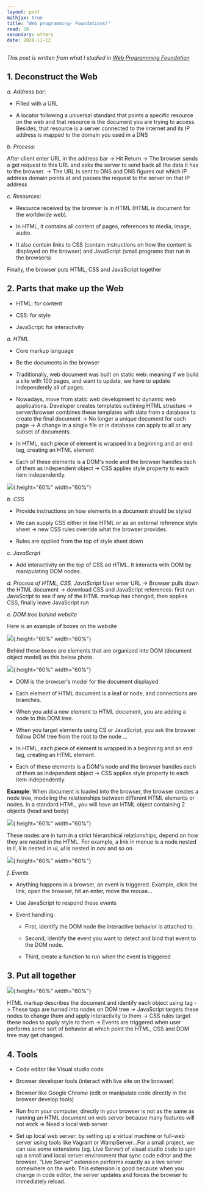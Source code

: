 ```yaml
---
layout: post
mathjax: true
title: "Web programming- Foundations!"
read: 20
secondary: others
date: 2020-11-12
---
```


*This post is written from what I studied in [Web Programming Foundation](https://www.linkedin.com/learning/web-programming-foundations/welcome?u=2127121)*

## 1. Deconstruct the Web

*a. Address bar*:
+ Filled with a URL
  
+ A locator following a universal standard that points a specific resource on the web and that resource is the document you are trying to access. Besides, that resource is a server connected to the internet and its IP address is mapped to the domain you used in a DNS 
  
*b. Process:*

After client enter URL in the address bar -> Hit Return -> The browser sends a get request to this URL and asks the server to send back all the data it has to the browser. -> The URL is sent to DNS and DNS figures out which IP address domain points at and passes the request to the server on that IP address

*c. Resources:*
+ Resource received by the browser is in HTML (HTML is document for the worldwide web).
  
+ In HTML, it contains all content of pages, references to media, image, audio.
  
+ It also contain links to CSS (contain instructions on how the content is displayed on the browser) and JavaScript (small programs that run in the browsers)

Finally, the browser puts HTML, CSS and JavaScript together

## 2. Parts that make up the Web
- HTML: for content
  
- CSS: for style
  
- JavaScript: for interactivity

*a. HTML*
+ Core markup language 
  
+ Be the documents in the browser
  
+ Traditionally, web document was built on static web: meaning if we build a site with 100 pages, and want to update, we have to update independently all of pages. 
  
+ Nowadays, move from static web development to dynamic web applications. Developer creates templates outlining HTML structure -> server/browser combines these templates with data from a database to create the final document -> No longer a unique document for each page -> A change in a single file or in database can apply to all or any subset of documents.
  
+ In HTML, each piece of element is wrapped in a beginning and an end tag, creating an HTML element
  
+ Each of these elements is a DOM's node and the browser handles each of them as independent object -> CSS applies style property to each item independently. 

![](/sources/Others-web-programming3.png){:height="60%" width="60%"}

*b. CSS*
+ Provide instructions on how elements in a document should be styled
  
+ We can supply CSS either in line HTML or as an external reference style sheet -> new CSS rules override what the browser provides.
  
+ Rules are applied from the top of style sheet down

*c. JavaScript*
+ Add interactivity on the top of CSS ad HTML. It interacts with DOM by manipulating DOM nodes.  

*d. Process of HTML, CSS, JavaScript*
User enter URL -> Browser pulls down the HTML document -> download CSS and JavaScript references: first run JavaScript to see if any of the HTML markup has changed, then applies CSS, finally leave JavaScript run

*e. DOM tree behind website*

Here is an example of boxes on the website

![](/sources/Others-web-programming.png){:height="60%" width="60%"}

Behind these boxes are elements that are organized into DOM (document object model) as this below photo.

![](/sources/Others-web-programming2.png){:height="60%" width="60%"}

+ DOM is the browser's model for the document displayed
  
+ Each element of HTML document is a leaf or node, and connections are branches. 
  
+ When you add a new element to HTML document, you are adding a node to this DOM tree.
  
+ When you target elements using CS or JavaScript, you ask the browser follow DOM tree from the root to the node ...
  
+ In HTML, each piece of element is wrapped in a beginning and an end tag, creating an HTML element.
  
+ Each of these elements is a DOM's node and the browser handles each of them as independent object -> CSS applies style property to each item independently. 

**Example**: When document is loaded into the browser, the browser creates a node tree, modeling the relationships between different HTML elements or nodes. In a standard HTML, you will have an HTML object containing 2 objects (head and body)

![](/sources/Others-web-programming4.png){:height="60%" width="60%"}

These nodes are in turn in a strict hierarchical relationships, depend on how they are nested in the HTML. For example, a link in menue is a node nested in *li*, *li* is nested in *ul*, *ul* is nested in *nav* and so on.

![](/sources/Others-web-programming5.png){:height="60%" width="60%"}

*f. Events*
+ Anything happens in a browser, an event is triggered. Example, click the link, open the browser, hit an enter, move the mouse...
  
+ Use JavaScript to respond these events
  
+ Event handling:
  +  First, identify the DOM node the interactive behavior is attached to.
  
  +  Second, identify the event you want to detect and bind that event to the DOM node. 
  
  +  Third, create a function to run when the event is triggered

## 3. Put all together

![](/sources/Others-web-programming6.png){:height="60%" width="60%"}

HTML markup describes the document and identify each object using tag -> These tags are turned into nodes on DOM tree -> JavaScript targets these nodes to change them and apply interactivity to them -> CSS rules target these nodes to apply style to them -> Events are triggered when user performs some sort of behavior at which point the HTML, CSS and DOM tree may get changed. 

## 4. Tools
+ Code editor like Visual studio code
  
+ Browser developer tools (interact with live site on the browser)
  
+  Browser like Google Chrome (edit or manipulate code directly in the browser develop tools)
  
+ Run from your computer, directly in your browser is not as the same as running an HTML document on web server because many features will not work => Need a local web server 
  
+ Set up local web server: by setting up a virtual machine or full-web server using tools like Vagrant or WampServer...For a small project, we can use some extensions (eg. Live Server) of visual studio code to spin up a small and local server environment that sync code editor and the browser. "Live Server" extension performs exactly as a live server somewhere on the web. This extension is good because when you change in code editor, the server updates and forces the browser to immediately reload. 
  